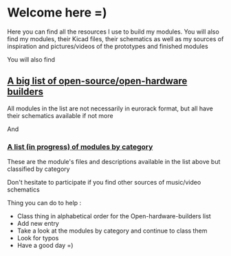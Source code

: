 # Welcome here =)

Here you can find all the resources I use to build my modules.
You will also find my modules, their Kicad files, their schematics as well as my sources of inspiration and pictures/videos of the prototypes and finished modules


You will also find

## [A big list of open-source/open-hardware builders](https://github.com/Pl0p/Modular_Synth/blob/main/Open-source_list.md)
All modules in the list are not necessarily in eurorack format, but all have their schematics available if not more

And 

### [A list (in progress) of modules by category](https://github.com/Pl0p/Modular_Synth/blob/main/List_by_function.md)
These are the module's files and descriptions available in the list above but classified by category

Don't hesitate to participate if you find other sources of music/video schematics

Thing you can do to help :
- Class thing in alphabetical order for the Open-hardware-builders list
- Add new entry
- Take a look at the modules by category and continue to class them
- Look for typos
- Have a good day =)
